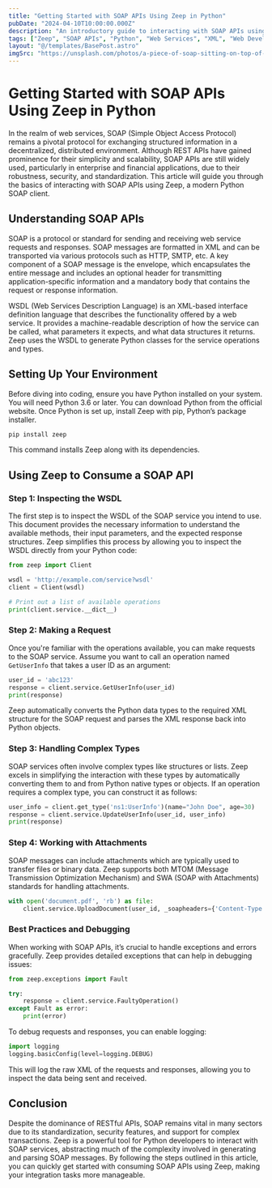 ```yaml
---
title: "Getting Started with SOAP APIs Using Zeep in Python"
pubDate: "2024-04-10T10:00:00.000Z"
description: "An introductory guide to interacting with SOAP APIs using Zeep, a modern Python SOAP client. Learn the basics of SOAP protocol, WSDL, and how to consume SOAP services in Python."
tags: ["Zeep", "SOAP APIs", "Python", "Web Services", "XML", "Web Development", "Backend Development", "Programming", "Software Development"]
layout: "@/templates/BasePost.astro"
imgSrc: "https://unsplash.com/photos/a-piece-of-soap-sitting-on-top-of-a-black-plate-nEyRQYS2Jp8"
---
```


# Getting Started with SOAP APIs Using Zeep in Python

In the realm of web services, SOAP (Simple Object Access Protocol) remains a pivotal protocol for exchanging structured information in a decentralized, distributed environment. Although REST APIs have gained prominence for their simplicity and scalability, SOAP APIs are still widely used, particularly in enterprise and financial applications, due to their robustness, security, and standardization. This article will guide you through the basics of interacting with SOAP APIs using Zeep, a modern Python SOAP client.

## Understanding SOAP APIs

SOAP is a protocol or standard for sending and receiving web service requests and responses. SOAP messages are formatted in XML and can be transported via various protocols such as HTTP, SMTP, etc. A key component of a SOAP message is the envelope, which encapsulates the entire message and includes an optional header for transmitting application-specific information and a mandatory body that contains the request or response information.

WSDL (Web Services Description Language) is an XML-based interface definition language that describes the functionality offered by a web service. It provides a machine-readable description of how the service can be called, what parameters it expects, and what data structures it returns. Zeep uses the WSDL to generate Python classes for the service operations and types.

## Setting Up Your Environment

Before diving into coding, ensure you have Python installed on your system. You will need Python 3.6 or later. You can download Python from the official website. Once Python is set up, install Zeep with pip, Python’s package installer.

```bash
pip install zeep
```

This command installs Zeep along with its dependencies.

## Using Zeep to Consume a SOAP API

### Step 1: Inspecting the WSDL

The first step is to inspect the WSDL of the SOAP service you intend to use. This document provides the necessary information to understand the available methods, their input parameters, and the expected response structures. Zeep simplifies this process by allowing you to inspect the WSDL directly from your Python code:

```python
from zeep import Client

wsdl = 'http://example.com/service?wsdl'
client = Client(wsdl)

# Print out a list of available operations
print(client.service.__dict__)
```

### Step 2: Making a Request

Once you're familiar with the operations available, you can make requests to the SOAP service. Assume you want to call an operation named `GetUserInfo` that takes a user ID as an argument:

```python
user_id = 'abc123'
response = client.service.GetUserInfo(user_id)
print(response)
```

Zeep automatically converts the Python data types to the required XML structure for the SOAP request and parses the XML response back into Python objects.

### Step 3: Handling Complex Types

SOAP services often involve complex types like structures or lists. Zeep excels in simplifying the interaction with these types by automatically converting them to and from Python native types or objects. If an operation requires a complex type, you can construct it as follows:

```python
user_info = client.get_type('ns1:UserInfo')(name="John Doe", age=30)
response = client.service.UpdateUserInfo(user_id, user_info)
print(response)
```

### Step 4: Working with Attachments

SOAP messages can include attachments which are typically used to transfer files or binary data. Zeep supports both MTOM (Message Transmission Optimization Mechanism) and SWA (SOAP with Attachments) standards for handling attachments.

```python
with open('document.pdf', 'rb') as file:
    client.service.UploadDocument(user_id, _soapheaders={'Content-Type': 'application/pdf'}, file=file)
```

### Best Practices and Debugging

When working with SOAP APIs, it’s crucial to handle exceptions and errors gracefully. Zeep provides detailed exceptions that can help in debugging issues:

```python
from zeep.exceptions import Fault

try:
    response = client.service.FaultyOperation()
except Fault as error:
    print(error)
```

To debug requests and responses, you can enable logging:

```python
import logging
logging.basicConfig(level=logging.DEBUG)
```

This will log the raw XML of the requests and responses, allowing you to inspect the data being sent and received.

## Conclusion

Despite the dominance of RESTful APIs, SOAP remains vital in many sectors due to its standardization, security features, and support for complex transactions. Zeep is a powerful tool for Python developers to interact with SOAP services, abstracting much of the complexity involved in generating and parsing SOAP messages. By following the steps outlined in this article, you can quickly get started with consuming SOAP APIs using Zeep, making your integration tasks more manageable.